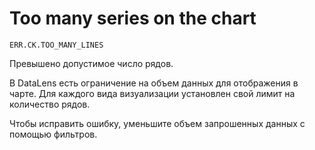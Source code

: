 # Too many series on the chart

`ERR.CK.TOO_MANY_LINES`

Превышено допустимое число рядов.

В DataLens есть ограничение на объем данных для отображения в чарте. Для каждого вида визуализации установлен свой лимит на количество рядов.

Чтобы исправить ошибку, уменьшите объем запрошенных данных с помощью фильтров.